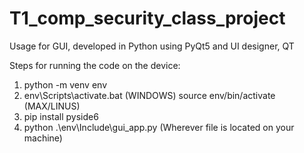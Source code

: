 # T1_comp_security_class_project

Usage for GUI, developed in Python using PyQt5 and UI designer, QT

Steps for running the code on the device: 
1) python -m venv env
2) env\Scripts\activate.bat (WINDOWS) 
   source env/bin/activate (MAX/LINUS)
3) pip install pyside6
4) python .\env\Include\gui_app.py (Wherever file is located on your machine)
